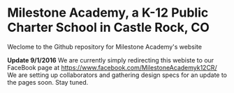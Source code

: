 # Milestone Academy, a K-12 Public Charter School in Castle Rock, CO
Weclome to the Github repository for Milestone Academy's website

**Update 9/1/2016**
We are currently simply redirecting this webiste to our FaceBook page at https://www.facebook.com/MilestoneAcademyk12CR/
We are setting up collaborators and gathering design specs for an update to the pages soon. Stay tuned.
